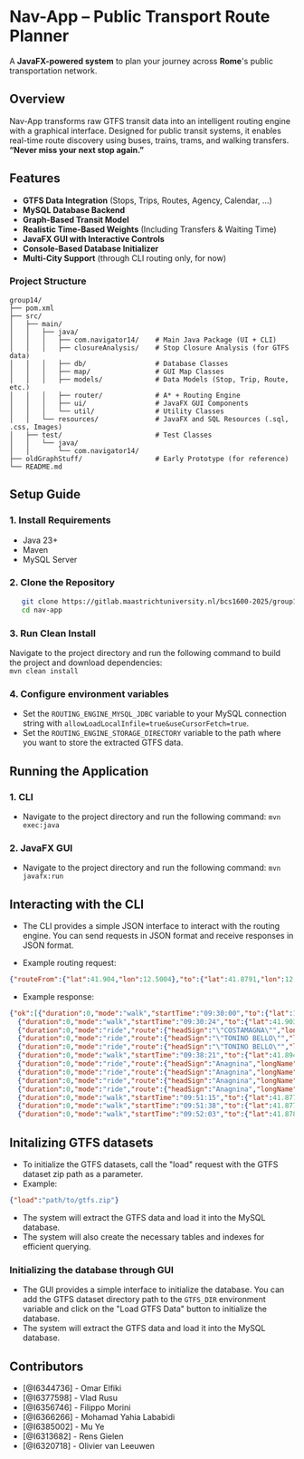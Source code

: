 # Nav-App – Public Transport Route Planner

A **JavaFX-powered system** to plan your journey across **Rome**'s public transportation network.

## Overview

Nav-App transforms raw GTFS transit data into an intelligent routing engine with a graphical interface.
Designed for public transit systems, it enables real-time route discovery using buses, trains, trams, and walking transfers.
**“Never miss your next stop again.”**

 ## Features
- **GTFS Data Integration** (Stops, Trips, Routes, Agency, Calendar, ...)
- **MySQL Database Backend** 
- **Graph-Based Transit Model**
- **Realistic Time-Based Weights** (Including Transfers & Waiting Time)
- **JavaFX GUI with Interactive Controls**
- **Console-Based Database Initializer**
- **Multi-City Support** (through CLI routing only, for now)


 ### Project Structure
    group14/                                    
    ├── pom.xml                                 
    ├── src/                                
    │   ├── main/                                                   
    │   │   ├── java/
    │   │   │   ├── com.navigator14/    # Main Java Package (UI + CLI)
    │   │   │   ├── closureAnalysis/    # Stop Closure Analysis (for GTFS data)
    │   │   │   ├── db/                 # Database Classes
    │   │   │   ├── map/                # GUI Map Classes
    │   │   │   ├── models/             # Data Models (Stop, Trip, Route, etc.)                                             
    │   │   │   ├── router/             # A* + Routing Engine
    │   │   │   ├── ui/                 # JavaFX GUI Components
    │   │   │   └── util/               # Utility Classes  
    │   │   └── resources/              # JavaFX and SQL Resources (.sql, .css, Images)
    │   ├── test/                       # Test Classes
    │   │   └── java/
    │   │       └── com.navigator14/    
    ├── oldGraphStuff/                  # Early Prototype (for reference)                                       
    └── README.md                                   

 ## Setup Guide

 ### 1.  Install Requirements
- Java 23+                         
- Maven                                                                                                    
- MySQL Server
         

### 2.  Clone the Repository                            
```bash
   git clone https://gitlab.maastrichtuniversity.nl/bcs1600-2025/group14.git                   
   cd nav-app   
```

### 3. Run Clean Install
Navigate to the project directory and run the following command to build the project and download dependencies:              
    `mvn clean install`

### 4. Configure environment variables
   - Set the `ROUTING_ENGINE_MYSQL_JDBC` variable to your MySQL connection string with `allowLoadLocalInfile=true&useCursorFetch=true`.
   - Set the `ROUTING_ENGINE_STORAGE_DIRECTORY` variable to the path where you want to store the extracted GTFS data.

 ## Running the Application

### 1. CLI
   - Navigate to the project directory and run the following command:
     `mvn exec:java`

### 2. JavaFX GUI
   - Navigate to the project directory and run the following command:
     `mvn javafx:run`

## Interacting with the CLI
- The CLI provides a simple JSON interface to interact with the routing engine. You can send requests in JSON format and receive responses in JSON format.

- Example routing request:
```json
{"routeFrom":{"lat":41.904,"lon":12.5004},"to":{"lat":41.8791,"lon":12.5221},"startingAt":"09:30:00"}
```
- Example response:
```json
{"ok":[{"duration":0,"mode":"walk","startTime":"09:30:00","to":{"lat":12.123,"lon":12.123}},
  {"duration":0,"mode":"walk","startTime":"09:30:24","to":{"lat":41.903709411621094,"lon":12.500521659851074}},
  {"duration":0,"mode":"ride","route":{"headSign":"\"COSTAMAGNA\"","longName":"","operator":"N\/A","shortName":"16"},"startTime":"09:34:12","stop":"TERMINI (MA-MB-FS)","to":{"lat":41.90115737915039,"lon":12.500046730041504}},
  {"duration":0,"mode":"ride","route":{"headSign":"\"TONINO BELLO\"","longName":"","operator":"N\/A","shortName":"150F"},"startTime":"09:35:56","stop":"FARINI","to":{"lat":41.89816665649414,"lon":12.49951457977295}},
  {"duration":0,"mode":"ride","route":{"headSign":"\"TONINO BELLO\"","longName":"","operator":"N\/A","shortName":"150F"},"startTime":"09:37:24","stop":"P.ZA VITTORIO EMANUELE (MA)","to":{"lat":41.895179748535156,"lon":12.504576683044434}},
  {"duration":0,"mode":"walk","startTime":"09:38:21","to":{"lat":41.89450454711914,"lon":12.504260063171387}},
  {"duration":0,"mode":"ride","route":{"headSign":"Anagnina","longName":"Metro A","operator":"N\/A","shortName":"MEA"},"startTime":"09:47:13","stop":"Manzoni","to":{"lat":41.89054489135742,"lon":12.506333351135254}},
  {"duration":0,"mode":"ride","route":{"headSign":"Anagnina","longName":"Metro A","operator":"N\/A","shortName":"MEA"},"startTime":"09:48:30","stop":"S. Giovanni","to":{"lat":41.88554000854492,"lon":12.509440422058105}},
  {"duration":0,"mode":"ride","route":{"headSign":"Anagnina","longName":"Metro A","operator":"N\/A","shortName":"MEA"},"startTime":"09:49:41","stop":"Re di Roma","to":{"lat":41.8817253112793,"lon":12.513994216918945}},
  {"duration":0,"mode":"ride","route":{"headSign":"Anagnina","longName":"Metro A","operator":"N\/A","shortName":"MEA"},"startTime":"09:50:57","stop":"Ponte Lungo","to":{"lat":41.877662658691406,"lon":12.518898963928223}},
  {"duration":0,"mode":"walk","startTime":"09:51:15","to":{"lat":41.87782669067383,"lon":12.519108772277832}},
  {"duration":0,"mode":"walk","startTime":"09:51:38","to":{"lat":41.8779411315918,"lon":12.519471168518066}},
  {"duration":0,"mode":"walk","startTime":"09:52:03","to":{"lat":41.87815856933594,"lon":12.519775390625}}]}
```

## Initalizing GTFS datasets
- To initialize the GTFS datasets, call the "load" request with the GTFS dataset zip path as a parameter.
- Example:
```json
{"load":"path/to/gtfs.zip"}
```
- The system will extract the GTFS data and load it into the MySQL database.
- The system will also create the necessary tables and indexes for efficient querying.

### Initializing the database through GUI
- The GUI provides a simple interface to initialize the database. You can add the GTFS dataset directory path to the `GTFS_DIR` environment variable and click on the "Load GTFS Data" button to initialize the database.
- The system will extract the GTFS data and load it into the MySQL database.

## Contributors
- [@I6344736] - Omar Elfiki
- [@I6377598] - Vlad Rusu
- [@I6356746] - Filippo Morini
- [@I6366266] - Mohamad Yahia Lababidi
- [@I6385002] - Mu Ye
- [@I6313682] - Rens Gielen
- [@I6320718] - Olivier van Leeuwen

